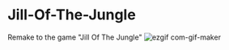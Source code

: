 # Jill-Of-The-Jungle
 Remake to the game "Jill Of The Jungle"
![ezgif com-gif-maker](https://user-images.githubusercontent.com/74188589/136394546-a42b61ad-b1d9-48d4-90d8-791f40591dff.gif)
